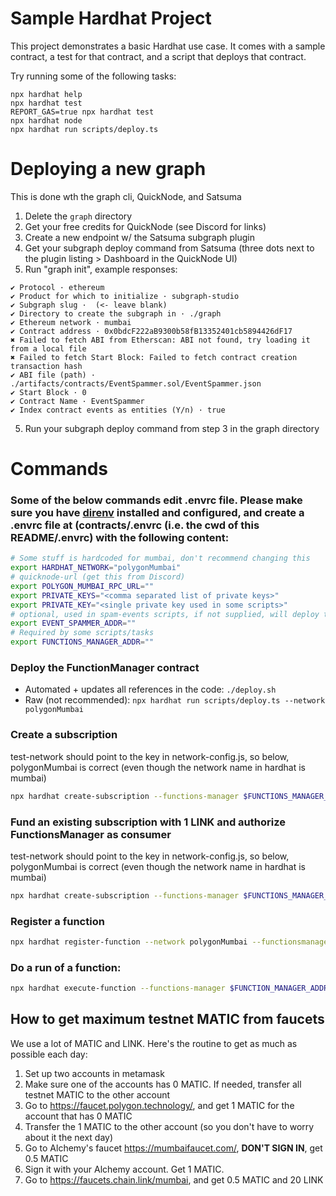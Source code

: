 # Sample Hardhat Project

This project demonstrates a basic Hardhat use case. It comes with a sample contract, a test for that contract, and a
script that deploys that contract.

Try running some of the following tasks:

```shell
npx hardhat help
npx hardhat test
REPORT_GAS=true npx hardhat test
npx hardhat node
npx hardhat run scripts/deploy.ts
```

# Deploying a new graph

This is done wth the graph cli, QuickNode, and Satsuma

1. Delete the `graph` directory
2. Get your free credits for QuickNode (see Discord for links)
3. Create a new endpoint w/ the Satsuma subgraph plugin
4. Get your subgraph deploy command from Satsuma (three dots next to the plugin listing > Dashboard in the QuickNode UI)
5. Run "graph init", example responses:

```
✔ Protocol · ethereum
✔ Product for which to initialize · subgraph-studio
✔ Subgraph slug ·  (<- leave blank)
✔ Directory to create the subgraph in · ./graph
✔ Ethereum network · mumbai
✔ Contract address · 0x0bdcF222aB9300b58fB13352401cb5894426dF17
✖ Failed to fetch ABI from Etherscan: ABI not found, try loading it from a local file
✖ Failed to fetch Start Block: Failed to fetch contract creation transaction hash
✔ ABI file (path) · ./artifacts/contracts/EventSpammer.sol/EventSpammer.json
✔ Start Block · 0
✔ Contract Name · EventSpammer
✔ Index contract events as entities (Y/n) · true
```

5. Run your subgraph deploy command from step 3 in the graph directory

# Commands

### Some of the below commands edit .envrc file. Please make sure you have [direnv](https://direnv.net/) installed and configured, and create a .envrc file at (<repo root>contracts/.envrc (i.e. the cwd of this README/.envrc) with the following content:

```bash
# Some stuff is hardcoded for mumbai, don't recommend changing this
export HARDHAT_NETWORK="polygonMumbai"
# quicknode-url (get this from Discord)
export POLYGON_MUMBAI_RPC_URL=""
export PRIVATE_KEYS="<comma separated list of private keys>"
export PRIVATE_KEY="<single private key used in some scripts>"
# optional, used in spam-events scripts, if not supplied, will deploy the EventSpammer
export EVENT_SPAMMER_ADDR=""
# Required by some scripts/tasks
export FUNCTIONS_MANAGER_ADDR=""
```

### Deploy the FunctionManager contract

- Automated + updates all references in the code: `./deploy.sh`
- Raw (not recommended): `npx hardhat run scripts/deploy.ts --network polygonMumbai`

### Create a subscription

test-network should point to the key in network-config.js, so below, polygonMumbai is correct (even though the network
name in hardhat is mumbai)

```bash
npx hardhat create-subscription --functions-manager $FUNCTIONS_MANAGER_ADDR --test-network polygonMumbai  --network $HARDHAT_NETWORK
```

### Fund an existing subscription with 1 LINK and authorize FunctionsManager as consumer

test-network should point to the key in network-config.js, so below, polygonMumbai is correct (even though the network
name in hardhat is mumbai)

```bash
npx hardhat create-subscription --functions-manager $FUNCTIONS_MANAGER_ADDR --test-network polygonMumbai --subscription-id 941  --network $HARDHAT_NETWORK
```

### Register a function

```bash
npx hardhat register-function --network polygonMumbai --functionsmanager $FUNCTIONS_MANAGER_ADDR
```

### Do a run of a function:

```bash
npx hardhat execute-function --functions-manager $FUNCTION_MANAGER_ADDR --network $HARDHAT_NETWORK --function-id <hex-string-of-function-id>
```

## How to get maximum testnet MATIC from faucets

We use a lot of MATIC and LINK. Here's the routine to get as much as possible each day:

1. Set up two accounts in metamask
2. Make sure one of the accounts has 0 MATIC. If needed, transfer all testnet MATIC to the other account
3. Go to https://faucet.polygon.technology/, and get 1 MATIC for the account that has 0 MATIC
4. Transfer the 1 MATIC to the other account (so you don't have to worry about it the next day)
5. Go to Alchemy's faucet https://mumbaifaucet.com/, **DON'T SIGN IN**, get 0.5 MATIC
6. Sign it with your Alchemy account. Get 1 MATIC.
7. Go to https://faucets.chain.link/mumbai, and get 0.5 MATIC and 20 LINK
